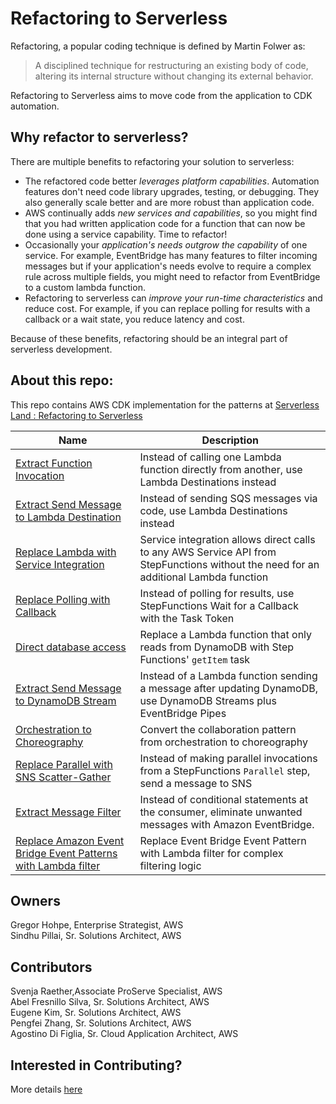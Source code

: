 # Refactoring to Serverless
Refactoring, a popular coding technique is defined by Martin Folwer as:

> A disciplined technique for restructuring an existing body of code, altering its internal structure without changing its external behavior.

Refactoring to Serverless aims to move code from the application to CDK automation.

## Why refactor to serverless?

There are multiple benefits to refactoring your solution to serverless:

* The refactored code better *leverages platform capabilities*. Automation features don't need code library upgrades, testing, or debugging. They also generally scale better and are more robust than application code.
* AWS continually adds *new services and capabilities*, so you might find that you had written application code for a function that can now be done using a service capability. Time to refactor!
* Occasionally your *application's needs outgrow the capability* of one service. For example, EventBridge has many features to filter incoming messages but if your application's needs evolve to require a complex rule across multiple fields, you might need to refactor from EventBridge to a custom lambda function.
* Refactoring to serverless can *improve your run-time characteristics* and reduce cost. For example, if you can replace polling for results with a callback or a wait state, you reduce latency and cost.

Because of these benefits, refactoring should be an integral part of serverless development.


## About this repo:
This repo contains AWS CDK implementation for the patterns at [Serverless Land : Refactoring to Serverless](https://serverlessland.com/refactoring-serverless/intro) 


| Name | Description |
| ---- | ---- |
| [Extract Function Invocation](patterns/extract_function_invocation.md) | Instead of calling one Lambda function directly from another, use Lambda Destinations instead |
| [Extract Send Message to Lambda Destination](patterns/extract_send_message.md) | Instead of sending SQS messages via code, use Lambda Destinations instead |
| [Replace Lambda with Service Integration](patterns/service_integration.md) | Service integration allows direct calls to any AWS Service API from StepFunctions without the need for an additional Lambda function |
| [Replace Polling with Callback](patterns/replace_polling_with_callback.md) | Instead of polling for results, use StepFunctions Wait for a Callback with the Task Token  |
| [Direct database access](patterns/direct_database_access.md) | Replace a Lambda function that only reads from DynamoDB with Step Functions' `getItem` task  |
| [Extract Send Message to DynamoDB Stream](patterns/send-message-via-pipes.md) | Instead of a Lambda function sending a message after updating DynamoDB, use DynamoDB Streams plus EventBridge Pipes|
| [Orchestration to Choreography](patterns/orchestration_%20to_choreography.md) | Convert the collaboration pattern from orchestration to choreography |
| [Replace Parallel with SNS Scatter-Gather](patterns/parallel_to_sns_scatter_gather.md) | Instead of making parallel invocations from a StepFunctions `Parallel` step, send a message to SNS  |
|[Extract Message Filter](patterns/extract-message-filter.md)|Instead of conditional statements at the consumer, eliminate unwanted messages with Amazon EventBridge.|
| [Replace Amazon Event Bridge Event Patterns with Lambda filter](patterns/replace_event_pattern_with_lambda.md) | Replace Event Bridge Event Pattern  with Lambda filter for complex filtering logic  |



## Owners
Gregor Hohpe, Enterprise Strategist, AWS  
Sindhu Pillai, Sr. Solutions Architect, AWS  

## Contributors
Svenja Raether,Associate ProServe Specialist, AWS  
Abel Fresnillo Silva, Sr. Solutions Architect, AWS  
Eugene Kim, Sr. Solutions Architect, AWS  
Pengfei Zhang, Sr. Solutions Architect, AWS  
Agostino Di Figlia, Sr. Cloud Application Architect, AWS

## Interested in Contributing?
More details [here](CONTRIBUTING.md)
